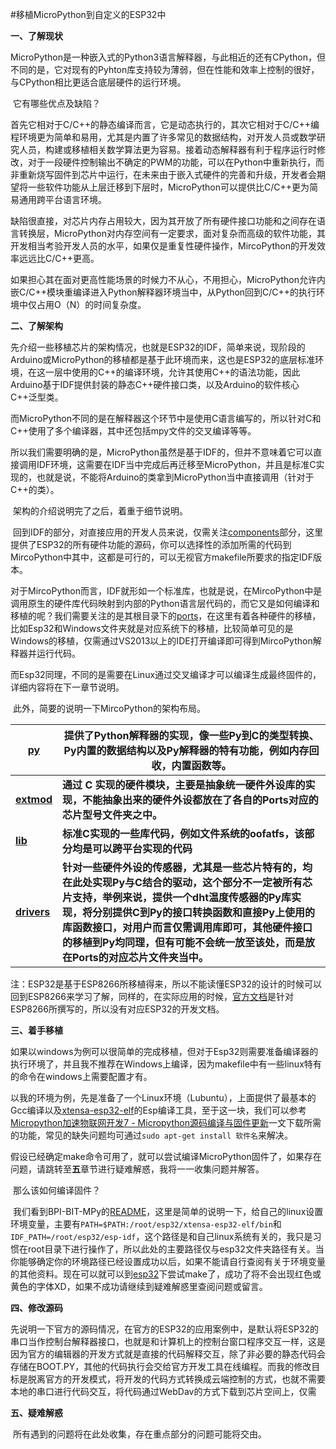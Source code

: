 #移植MicroPython到自定义的ESP32中

**一、了解现状**

​	MicroPython是一种嵌入式的Python3语言解释器，与此相近的还有CPython，但不同的是，它对现有的Pyhton库支持较为薄弱，但在性能和效率上控制的很好，与CPython相比更适合底层硬件的运行环境。

​	它有哪些优点及缺陷？

​	首先它相对于C/C++的静态编译而言，它是动态执行的，其次它相对于C/C++编程环境更为简单和易用，尤其是内置了许多常见的数据结构，对开发人员或数学研究人员，构建或移植相关数学算法更为容易。接着动态解释器有利于程序运行时修改，对于一段硬件控制输出不确定的PWM的功能，可以在Python中重新执行，而非重新烧写固件到芯片中运行，在未来由于嵌入式硬件的完善和升级，开发者会期望将一些软件功能从上层迁移到下层时，MicroPython可以提供比C/C++更为简易通用跨平台语言环境。

​	缺陷很直接，对芯片内存占用较大，因为其开放了所有硬件接口功能和之间存在语言转换层，MicroPython对内存空间有一定要求，面对复杂而高级的软件功能，其开发相当考验开发人员的水平，如果仅是重复性硬件操作，MircoPython的开发效率远远比C/C++更高。

​	如果担心其在面对更高性能场景的时候力不从心，不用担心，MicroPython允许内嵌C/C++模块重编译进入Python解释器环境当中，从Python回到C/C++的执行环境中仅占用O（N）的时间复杂度。

**二、了解架构**

​	先介绍一些移植芯片的架构情况，也就是ESP32的IDF，简单来说，现阶段的Arduino或MicroPython的移植都是基于此环境而来，这也是ESP32的底层标准环境，在这一层中使用的C++的编译环境，允许其使用C++的语法功能，因此Arduino基于IDF提供封装的静态C++硬件接口类，以及Arduino的软件核心C++泛型类。

​	而MicroPython不同的是在解释器这个环节中是使用C语言编写的，所以针对C和C++使用了多个编译器，其中还包括mpy文件的交叉编译等等。

​	所以我们需要明确的是，MicroPython虽然是基于IDF的，但并不意味着它可以直接调用IDF环境，这需要在IDF当中完成后再迁移至MicroPython，并且是标准C实现的，也就是说，不能将Arduino的类拿到MicroPython当中直接调用（针对于C++的类）。

​	架构的介绍说明完了之后，着重于细节说明。

​	回到IDF的部分，对直接应用的开发人员来说，仅需关注[components](https://github.com/yelvlab/BPI-BIT-MPy/tree/master/esp-idf/components)部分，这里提供了ESP32的所有硬件功能的源码，你可以选择性的添加所需的代码到MircoPython中其中，这都是可行的，可以无视官方makefile所要求的指定IDF版本。

​	对于MircoPython而言，IDF就形如一个标准库，也就是说，在MircoPython中是调用原生的硬件库代码映射到内部的Python语言层代码的，而它又是如何编译和移植的呢？我们需要关注的是其根目录下的[ports](https://github.com/yelvlab/BPI-BIT-MPy/tree/master/micropython/ports)，在这里有着各种硬件的移植，比如Esp32和Windows文件夹就是对应系统下的移植，比较简单可见的是Windows的移植，仅需通过VS2013以上的IDE打开编译即可得到MircoPython解释器并运行代码。

​	而Esp32同理，不同的是需要在Linux通过交叉编译才可以编译生成最终固件的，详细内容将在下一章节说明。

​	此外，简要的说明一下MircoPython的架构布局。

| **[py](https://github.com/yelvlab/BPI-BIT-MPy/tree/master/micropython/py)** | **提供了Python解释器的实现，像一些Py到C的类型转换、Py内置的数据结构以及Py解释器的特有功能，例如内存回收，内置函数等。** |
| ------------------------------------------------------------ | ------------------------------------------------------------ |
| **[extmod](https://github.com/yelvlab/BPI-BIT-MPy/tree/master/micropython/extmod)** | **通过 C 实现的硬件模块，主要是抽象统一硬件外设库的实现，不能抽象出来的硬件外设都放在了各自的Ports对应的芯片型号文件夹之中。** |
| **[lib](https://github.com/yelvlab/BPI-BIT-MPy/tree/master/micropython/lib)** | **标准C实现的一些库代码，例如文件系统的oofatfs，该部分均是可以跨平台实现的代码** |
| **[drivers](https://github.com/yelvlab/BPI-BIT-MPy/tree/master/micropython/drivers)** | **针对一些硬件外设的传感器，尤其是一些芯片特有的，均在此处实现Py与C结合的驱动，这个部分不一定被所有芯片支持，举例来说，提供一个dht温度传感器的Py库实现，将分别提供C到Py的接口转换函数和直接Py上使用的库函数接口，对用户而言仅需调用库即可，其他硬件接口的移植到Py均同理，但有可能不会统一放至该处，而是放在Ports的对应芯片文件夹当中。** |

​	注：ESP32是基于ESP8266所移植得来，所以不能读懂ESP32的设计的时候可以回到ESP8266来学习了解，同样的，在实际应用的时候，[官方文档](http://docs.micropython.org/en/latest/esp8266/)是针对ESP8266所撰写的，所以没有对应ESP32的开发文档。

**三、着手移植**

​	如果以windows为例可以很简单的完成移植，但对于Esp32则需要准备编译器的执行环境了，并且我不推荐在Windows上编译，因为makefile中有一些linux特有的命令在windows上需要配置才有。

​	以我的环境为例，先是准备了一个Linux环境（Lubuntu），上面提供了最基本的Gcc编译以及[xtensa-esp32-elf](https://github.com/yelvlab/BPI-BIT-MPy/tree/master/xtensa-esp32-elf)的Esp编译工具，至于这一块，我们可以参考[Micropython加速物联网开发7 - Micropython源码编译与固件更新](https://blog.csdn.net/messidona11/article/details/71707776?utm_source=gold_browser_extension)一文下载所需的功能，常见的缺失问题均可通过`sudo apt-get install 软件名`来解决。

​	假设已经确定make命令可用了，就可以尝试编译MicroPython固件了，如果存在问题，请跳转至**五**章节进行疑难解惑，我将一一收集问题并解答。

​	那么该如何编译固件？

​	我们看到BPI-BIT-MPy的[README](https://github.com/yelvlab/BPI-BIT-MPy/blob/master/README.md)，这里是简单的说明一下，给自己的linux设置环境变量，主要有`PATH=$PATH:/root/esp32/xtensa-esp32-elf/bin`和`IDF_PATH=/root/esp32/esp-idf`，这个路径是和自己linux系统有关的，我只是习惯在root目录下进行操作了，所以此处的主要路径仅与esp32文件夹路径有关。
​	当你能够确定你的环境路径已经设置成功以后，如果不能请自行查阅有关于环境变量的其他资料。现在可以就可以到[esp32](https://github.com/yelvlab/BPI-BIT-MPy/tree/master/micropython/ports/esp32)下尝试make了，成功了将不会出现红色或黄色的字体XD，如果不成功请继续到疑难解惑里查阅问题或留言。

**四、修改源码**

​	先说明一下官方的源码情况，在官方的ESP32的应用案例中，是默认将ESP32的串口当作控制台解释器接口，也就是和计算机上的控制台窗口程序交互一样，这是因为官方的编辑器的开发方式就是直接的代码解释交互，除了非必要的静态代码会存储在BOOT.PY，其他的代码执行会交给官方开发工具在线编程。
​	而我的修改目标是脱离官方的开发模式，将开发的代码方式转换成云端控制的方式，也就不需要本地的串口进行代码交互，将代码通过WebDav的方式下载到芯片空间上，仅需

**五、疑难解惑**

​	所有遇到的问题将在此处收集，存在重点部分的问题可能将交由。
​	